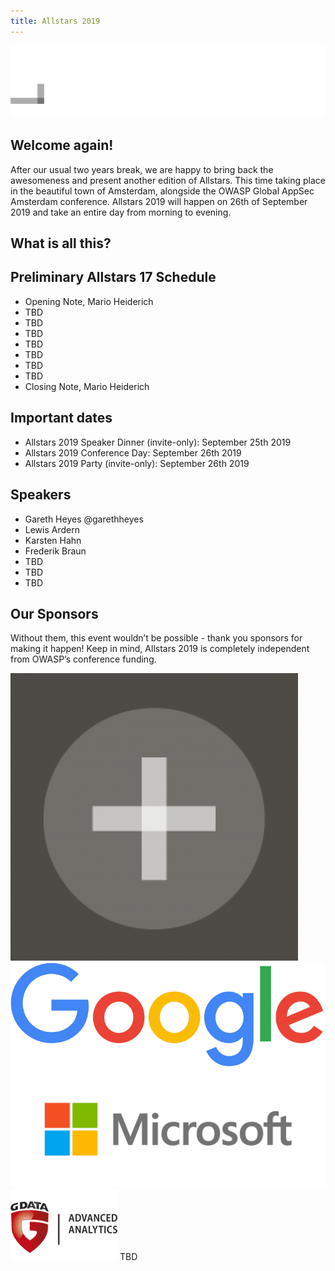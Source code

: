 ```yaml
---
title: Allstars 2019 
---
```


![Cure53](/assets/images/logo_allstars.gif)

## Welcome again!

After our usual two years break, we are happy to bring back the awesomeness and present another edition of Allstars. This time taking place in the beautiful town of Amsterdam, alongside the OWASP Global AppSec Amsterdam conference. Allstars 2019 will happen on 26th of September 2019 and take an entire day from morning to evening.

## What is all this?

## Preliminary Allstars 17 Schedule

* Opening Note, Mario Heiderich
* TBD
* TBD
* TBD
* TBD
* TBD
* TBD
* TBD
* Closing Note, Mario Heiderich

## Important dates

* Allstars 2019 Speaker Dinner (invite-only): September 25th 2019
* Allstars 2019 Conference Day: September 26th 2019
* Allstars 2019 Party (invite-only): September 26th 2019

## Speakers

* Gareth Heyes @garethheyes
* Lewis Ardern
* Karsten Hahn
* Frederik Braun
* TBD
* TBD
* TBD

## Our Sponsors

Without them, this event wouldn’t be possible - thank you sponsors for making it happen! Keep in mind, Allstars 2019 is completely independent from OWASP’s conference funding.

![Cure53](/assets/images/sponsors/cure53.png)
![Google](/assets/images/sponsors/google.png)
![Microsoft](/assets/images/sponsors/microsoft.png)
![GData](/assets/images/sponsors/gdata.png)
TBD